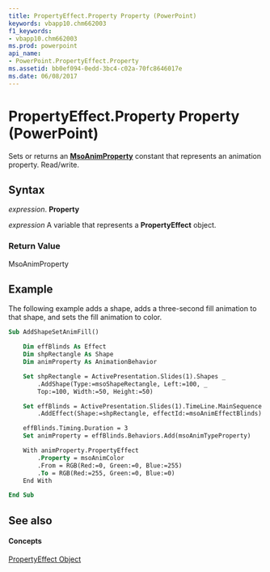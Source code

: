 ```yaml
---
title: PropertyEffect.Property Property (PowerPoint)
keywords: vbapp10.chm662003
f1_keywords:
- vbapp10.chm662003
ms.prod: powerpoint
api_name:
- PowerPoint.PropertyEffect.Property
ms.assetid: bb0ef094-0edd-3bc4-c02a-70fc8646017e
ms.date: 06/08/2017
---
```



# PropertyEffect.Property Property (PowerPoint)

Sets or returns an  **[MsoAnimProperty](msoanimproperty-enumeration-powerpoint.md)** constant that represents an animation property. Read/write.


## Syntax

 _expression_. **Property**

 _expression_ A variable that represents a **PropertyEffect** object.


### Return Value

MsoAnimProperty


## Example

The following example adds a shape, adds a three-second fill animation to that shape, and sets the fill animation to color.


```vb
Sub AddShapeSetAnimFill()

    Dim effBlinds As Effect
    Dim shpRectangle As Shape
    Dim animProperty As AnimationBehavior

    Set shpRectangle = ActivePresentation.Slides(1).Shapes _
        .AddShape(Type:=msoShapeRectangle, Left:=100, _
        Top:=100, Width:=50, Height:=50)

    Set effBlinds = ActivePresentation.Slides(1).TimeLine.MainSequence _
        .AddEffect(Shape:=shpRectangle, effectId:=msoAnimEffectBlinds)

    effBlinds.Timing.Duration = 3
    Set animProperty = effBlinds.Behaviors.Add(msoAnimTypeProperty)

    With animProperty.PropertyEffect
        .Property = msoAnimColor
        .From = RGB(Red:=0, Green:=0, Blue:=255)
        .To = RGB(Red:=255, Green:=0, Blue:=0)
    End With

End Sub
```


## See also


#### Concepts


[PropertyEffect Object](propertyeffect-object-powerpoint.md)

